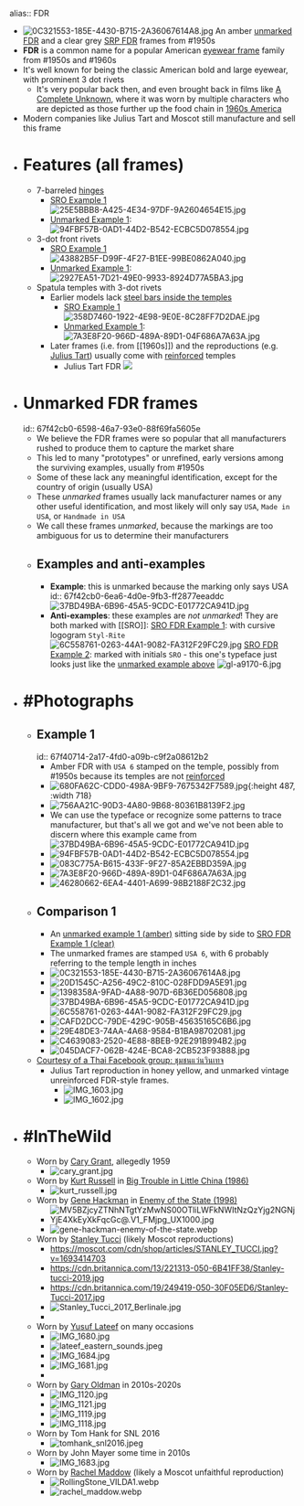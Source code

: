 alias:: FDR

- ![0C321553-185E-4430-B715-2A36067614A8.jpg](../assets/0C321553-185E-4430-B715-2A36067614A8_1744047145305_0.jpg)
  An amber [unmarked FDR](((67f42cb0-6598-46a7-93e0-88f69fa5605e))) and a clear grey [SRP FDR](logseq://graph/wiki?page=Styl-Rite%20Optical%20FDR) frames from #1950s
- **FDR** is a common name for a popular American [eyewear frame]([[Frame]]) family from #1950s and #1960s
- It's well known for being the classic American bold and large eyewear, with prominent 3 dot rivets
	- It's very popular back then, and even brought back in films like [A Complete Unknown](https://en.wikipedia.org/wiki/A_Complete_Unknown), where it was worn by multiple characters who are depicted as those further up the food chain in [1960s America]([[1960s]])
- Modern companies like Julius Tart and Moscot still manufacture and sell this frame
- # Features (all frames)
	- 7-barreled [hinges]([[Hinge]])
		- [SRO Example 1](((67f40166-14f6-41ca-a0d8-a0c32c11caad)))
		  ![25E5BBB8-A425-4E34-97DF-9A2604654E15.jpg](../assets/25E5BBB8-A425-4E34-97DF-9A2604654E15_1744045376749_0.jpg)
		- [Unmarked Example 1](((67f40714-2a17-4fd0-a09b-c9f2a08612b2))):
		  ![94FBF57B-0AD1-44D2-B542-ECBC5D078554.jpg](../assets/94FBF57B-0AD1-44D2-B542-ECBC5D078554_1744046568966_0.jpg)
	- 3-dot front rivets
		- [SRO Example 1](((67f40166-14f6-41ca-a0d8-a0c32c11caad)))
		  ![43882B5F-D99F-4F27-B1EE-99BE0862A040.jpg](../assets/43882B5F-D99F-4F27-B1EE-99BE0862A040_1744045471049_0.jpg)
		- [Unmarked Example 1](((67f40714-2a17-4fd0-a09b-c9f2a08612b2))):
		  ![2927EA51-7D21-49E0-9933-8924D77A5BA3.jpg](../assets/2927EA51-7D21-49E0-9933-8924D77A5BA3_1744046598081_0.jpg)
	- Spatula temples with 3-dot rivets
		- Earlier models lack [steel bars inside the temples]([[Reinforcement]])
			- [SRO Example 1](((67f40166-14f6-41ca-a0d8-a0c32c11caad)))
			  ![358D7460-1922-4E98-9E0E-8C28FF7D2DAE.jpg](../assets/358D7460-1922-4E98-9E0E-8C28FF7D2DAE_1744045412852_0.jpg)
			- [Unmarked Example 1](((67f40714-2a17-4fd0-a09b-c9f2a08612b2))):
			  ![7A3E8F20-966D-489A-89D1-04F686A7A63A.jpg](../assets/7A3E8F20-966D-489A-89D1-04F686A7A63A_1744046692344_0.jpg)
		- Later frames (i.e. from [[1960s]]) and the reproductions (e.g. [Julius Tart](https://www.juliustartoptical.com/fdr24.html)) usually come with [reinforced]([[Reinforcement]]) temples
			- Julius Tart FDR
			  ![](https://www.juliustartoptical.com/wp-content/uploads/2021/07/fdr_gc_cr_s-scaled.jpg)
- # Unmarked FDR frames
  id:: 67f42cb0-6598-46a7-93e0-88f69fa5605e
	- We believe the FDR frames were so popular that all manufacturers rushed to produce them to capture the market share
	- This led to many "prototypes" or unrefined, early versions among the surviving examples, usually from #1950s
	- Some of these lack any meaningful identification, except for the country of origin (usually USA)
	- These *unmarked* frames usually lack manufacturer names or any other useful identification, and most likely will only say `USA`, `Made in USA`, or `Handmade in USA`
	- We call these frames *unmarked*, because the markings are too ambiguous for us to determine their manufacturers
	- ## Examples and anti-examples
		- **Example**: this is unmarked because the marking only says USA
		  id:: 67f42cb0-6ea6-4d0e-9fb3-ff2877eeaddc
		  ![37BD49BA-6B96-45A5-9CDC-E01772CA941D.jpg](../assets/37BD49BA-6B96-45A5-9CDC-E01772CA941D_1744046302144_0.jpg)
		- **Anti-examples**: these examples are *not unmarked*! They are both marked with [[SRO]]:
		  [SRO FDR Example 1](((67f40166-14f6-41ca-a0d8-a0c32c11caad))): with cursive logogram `Styl-Rite`
		  ![6C558761-0263-44A1-9082-FA312F29FC29.jpg](../assets/6C558761-0263-44A1-9082-FA312F29FC29_1744046006243_0.jpg)
		  [SRO FDR Example 2](((67f41c8a-6a02-479c-a7fc-bb8c6e884539))): marked with initials `SRO` - this one's typeface just looks just like the [unmarked example above](((67f42cb0-6ea6-4d0e-9fb3-ff2877eeaddc)))
		  ![gl-a9170-6.jpg](../assets/gl-a9170-6_1744051532392_0.jpg)
- # #Photographs
	- ## Example 1
	  id:: 67f40714-2a17-4fd0-a09b-c9f2a08612b2
		- Amber FDR with `USA 6` stamped on the temple, possibly from #1950s because its temples are not [reinforced]([[Reinforcement]])
		- ![680FA62C-CDD0-498A-9BF9-7675342F7589.jpg](../assets/680FA62C-CDD0-498A-9BF9-7675342F7589_1744046352658_0.jpg){:height 487, :width 718}
		- ![756AA21C-90D3-4A80-9B68-80361B8139F2.jpg](../assets/756AA21C-90D3-4A80-9B68-80361B8139F2_1744046373745_0.jpg)
		- We can use the typeface or recognize some patterns to trace manufacturer, but that's all we got and we've not been able to discern where this example came from
		  ![37BD49BA-6B96-45A5-9CDC-E01772CA941D.jpg](../assets/37BD49BA-6B96-45A5-9CDC-E01772CA941D_1744046477370_0.jpg)
		- ![94FBF57B-0AD1-44D2-B542-ECBC5D078554.jpg](../assets/94FBF57B-0AD1-44D2-B542-ECBC5D078554_1744046416492_0.jpg)
		- ![083C775A-B615-433F-9F27-85A2EBBD359A.jpg](../assets/083C775A-B615-433F-9F27-85A2EBBD359A_1744046432038_0.jpg)
		- ![7A3E8F20-966D-489A-89D1-04F686A7A63A.jpg](../assets/7A3E8F20-966D-489A-89D1-04F686A7A63A_1744046502930_0.jpg)
		- ![46280662-6EA4-4401-A699-98B2188F2C32.jpg](../assets/46280662-6EA4-4401-A699-98B2188F2C32_1744046520295_0.jpg)
	- ## Comparison 1
		- An [unmarked example 1 (amber)](((67f40714-2a17-4fd0-a09b-c9f2a08612b2))) sitting side by side to [SRO FDR Example 1 (clear)](((67f40166-14f6-41ca-a0d8-a0c32c11caad)))
		- The unmarked frames are stamped `USA 6`, with 6 probably referring to the temple length in inches
		- ![0C321553-185E-4430-B715-2A36067614A8.jpg](../assets/0C321553-185E-4430-B715-2A36067614A8_1744047145305_0.jpg)
		- ![20D1545C-A256-49C2-810C-028FDD9A5E91.jpg](../assets/20D1545C-A256-49C2-810C-028FDD9A5E91_1744047192324_0.jpg)
		- ![1398358A-9FAD-4A88-907D-6B36ED056808.jpg](../assets/1398358A-9FAD-4A88-907D-6B36ED056808_1744047670127_0.jpg)
		  ![37BD49BA-6B96-45A5-9CDC-E01772CA941D.jpg](../assets/37BD49BA-6B96-45A5-9CDC-E01772CA941D_1744046302144_0.jpg)
		  ![6C558761-0263-44A1-9082-FA312F29FC29.jpg](../assets/6C558761-0263-44A1-9082-FA312F29FC29_1744046006243_0.jpg)
		- ![CAFD2DCC-79DE-429C-905B-45635165C6B6.jpg](../assets/CAFD2DCC-79DE-429C-905B-45635165C6B6_1744047457870_0.jpg)
		- ![29E48DE3-74AA-4A68-9584-B1BA98702081.jpg](../assets/29E48DE3-74AA-4A68-9584-B1BA98702081_1744047205062_0.jpg)
		- ![C4639083-2520-4E88-8BEB-92E291B994B2.jpg](../assets/C4639083-2520-4E88-8BEB-92E291B994B2_1744047622342_0.jpg)
		- ![045DACF7-062B-424E-BCA8-2CB523F93888.jpg](../assets/045DACF7-062B-424E-BCA8-2CB523F93888_1744047397567_0.jpg)
	- [Courtesy of a Thai Facebook group: ชุมชนแว่นวินเทจ](https://www.facebook.com/groups/1761255333918207)
		- Julius Tart reproduction in honey yellow, and unmarked vintage unreinforced FDR-style frames.
			- ![IMG_1603.jpg](../assets/IMG_1603_1743872462476_0.jpg)
			- ![IMG_1602.jpg](../assets/IMG_1602_1743872452601_0.jpg)
- # #InTheWild
	- Worn by [Cary Grant](https://en.wikipedia.org/wiki/Cary_Grant), allegedly 1959
		- ![cary_grant.jpg](../assets/cary_grant_1744108114124_0.jpg)
	- Worn by [Kurt Russell](https://en.wikipedia.org/wiki/Kurt_Russell) in [Big Trouble in Little China (1986)](https://en.wikipedia.org/wiki/Big_Trouble_in_Little_China)
		- ![kurt_russell.jpg](../assets/kurt_russell_1744108392961_0.jpg)
	- Worn by [Gene Hackman](https://en.wikipedia.org/wiki/Gene_Hackman) in [Enemy of the State (1998)](https://en.wikipedia.org/wiki/Enemy_of_the_State_(film))
		- ![MV5BZjcyZTNhNTgtYzMwNS00OTliLWFkNWItNzQzYjg2NGNjYjE4XkEyXkFqcGc@._V1_FMjpg_UX1000_.jpg](../assets/MV5BZjcyZTNhNTgtYzMwNS00OTliLWFkNWItNzQzYjg2NGNjYjE4XkEyXkFqcGc@._V1_FMjpg_UX1000_1744107687865_0.jpg)
		- ![gene-hackman-enemy-of-the-state.webp](../assets/gene-hackman-enemy-of-the-state_1744107710260_0.webp)
	- Worn by [Stanley Tucci](https://en.wikipedia.org/wiki/Stanley_Tucci) (likely Moscot reproductions)
		- https://moscot.com/cdn/shop/articles/STANLEY_TUCCI.jpg?v=1693414703
		- https://cdn.britannica.com/13/221313-050-6B41FF38/Stanley-tucci-2019.jpg
		- https://cdn.britannica.com/19/249419-050-30F05ED6/Stanley-Tucci-2017.jpg
		- ![Stanley_Tucci_2017_Berlinale.jpg](../assets/Stanley_Tucci_2017_Berlinale_1744109147378_0.jpg)
		-
	- Worn by [Yusuf Lateef](https://en.wikipedia.org/wiki/Yusef_Lateef) on many occasions
		- ![IMG_1680.jpg](../assets/IMG_1680_1744109010987_0.jpg)
		- ![lateef_eastern_sounds.jpeg](../assets/lateef_eastern_sounds_1744108860041_0.jpeg)
		- ![IMG_1684.jpg](../assets/IMG_1684_1744108940041_0.jpg)
		- ![IMG_1681.jpg](../assets/IMG_1681_1744109001670_0.jpg)
		-
	- Worn by [Gary Oldman](https://en.wikipedia.org/wiki/Gary_Oldman) in 2010s-2020s
		- ![IMG_1120.jpg](../assets/IMG_1120_1743872326550_0.jpg)
		- ![IMG_1121.jpg](../assets/IMG_1121_1743872337875_0.jpg)
		- ![IMG_1119.jpg](../assets/IMG_1119_1743872320387_0.jpg)
		- ![IMG_1118.jpg](../assets/IMG_1118_1743872307629_0.jpg)
	- Worn by Tom Hank for SNL 2016
		- ![tomhank_snl2016.jpeg](../assets/tomhank_snl2016_1744108622860_0.jpeg)
	- Worn by John Mayer some time in 2010s
		- ![IMG_1683.jpg](../assets/IMG_1683_1744109252652_0.jpg)
	- Worn by [Rachel Maddow](https://en.wikipedia.org/wiki/Rachel_Maddow) (likely a Moscot unfaithful reproduction)
		- ![RollingStone_VILDA1.webp](../assets/RollingStone_VILDA1_1744107899948_0.webp)
		- ![rachel_maddow.webp](../assets/rachel_maddow_1744107818332_0.webp)